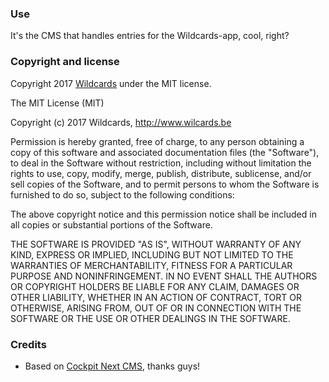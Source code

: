 ### Use

It's the CMS that handles entries for the Wildcards-app, cool, right?


### Copyright and license

Copyright 2017 [Wildcards](http://www.wildcards.be) under the MIT license.

The MIT License (MIT)

Copyright (c) 2017 Wildcards, http://www.wilcards.be

Permission is hereby granted, free of charge, to any person obtaining a copy of
this software and associated documentation files (the "Software"), to deal in
the Software without restriction, including without limitation the rights to
use, copy, modify, merge, publish, distribute, sublicense, and/or sell copies of
the Software, and to permit persons to whom the Software is furnished to do so,
subject to the following conditions:

The above copyright notice and this permission notice shall be included in all
copies or substantial portions of the Software.

THE SOFTWARE IS PROVIDED "AS IS", WITHOUT WARRANTY OF ANY KIND, EXPRESS OR
IMPLIED, INCLUDING BUT NOT LIMITED TO THE WARRANTIES OF MERCHANTABILITY, FITNESS
FOR A PARTICULAR PURPOSE AND NONINFRINGEMENT. IN NO EVENT SHALL THE AUTHORS OR
COPYRIGHT HOLDERS BE LIABLE FOR ANY CLAIM, DAMAGES OR OTHER LIABILITY, WHETHER
IN AN ACTION OF CONTRACT, TORT OR OTHERWISE, ARISING FROM, OUT OF OR IN
CONNECTION WITH THE SOFTWARE OR THE USE OR OTHER DEALINGS IN THE SOFTWARE.

### Credits

* Based on [Cockpit Next CMS](http://getcockpit.com), thanks guys! 
